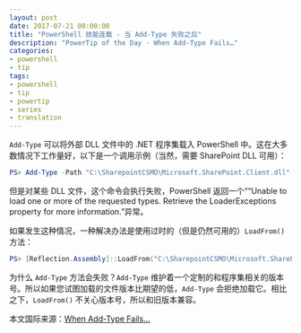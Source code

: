```yaml
---
layout: post
date: 2017-07-21 00:00:00
title: "PowerShell 技能连载 - 当 Add-Type 失败之后"
description: "PowerTip of the Day - When Add-Type Fails…"
categories:
- powershell
- tip
tags:
- powershell
- tip
- powertip
- series
- translation
---
```

`Add-Type` 可以将外部 DLL 文件中的 .NET 程序集载入 PowerShell 中。这在大多数情况下工作量好，以下是一个调用示例（当然，需要 SharePoint DLL 可用）：

```powershell
PS> Add-Type -Path "C:\SharepointCSMO\Microsoft.SharePoint.Client.dll"
```

但是对某些 DLL 文件，这个命令会执行失败，PowerShell 返回一个““Unable to load one or more of the requested types. Retrieve the LoaderExceptions property for more information.”异常。

如果发生这种情况，一种解决办法是使用过时的（但是仍然可用的）`LoadFrom()` 方法：

```powershell
PS> [Reflection.Assembly]::LoadFrom("C:\SharepointCSMO\Microsoft.SharePoint.Client.dll")
```

为什么 `Add-Type` 方法会失败？`Add-Type` 维护着一个定制的和程序集相关的版本号。所以如果您试图加载的文件版本比期望的低，`Add-Type` 会拒绝加载它。相比之下，`LoadFrom()` 不关心版本号，所以和旧版本兼容。

<!--more-->
本文国际来源：[When Add-Type Fails…](http://community.idera.com/powershell/powertips/b/tips/posts/when-add-type-fails)

